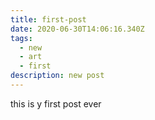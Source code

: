 ```yaml
---
title: first-post
date: 2020-06-30T14:06:16.340Z
tags:
  - new
  - art
  - first
description: new post
---
```

this is y first post ever